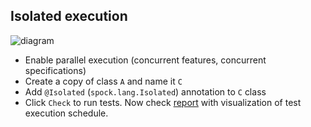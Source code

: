 ## Isolated execution

![diagram](.readme/README-Isolated.svg)

- Enable parallel execution (concurrent features, concurrent specifications)
- Create a copy of class `A` and name it `C`
- Add `@Isolated` (`spock.lang.Isolated`) annotation to `C` class
- Click `Check` to run tests. Now check [report](file://part1.0-introduction/isolated-execution/build/reports/tests-execution/html/test.html) with visualization of test execution schedule. 
